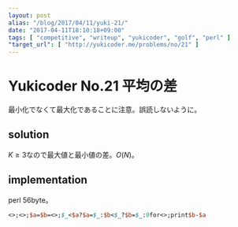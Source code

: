 ```yaml
---
layout: post
alias: "/blog/2017/04/11/yuki-21/"
date: "2017-04-11T18:10:18+09:00"
tags: [ "competitive", "writeup", "yukicoder", "golf", "perl" ]
"target_url": [ "http://yukicoder.me/problems/no/21" ]
---
```


# Yukicoder No.21 平均の差

最小化でなくて最大化であることに注意。誤読しないように。

## solution

$K \ge 3$なので最大値と最小値の差。$O(N)$。

## implementation

perl $56$byte。

``` perl
<>;<>;$a=$b=<>;$_<$a?$a=$_:$b<$_?$b=$_:0for<>;print$b-$a
```
